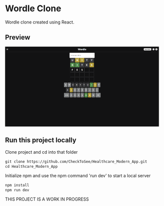 # Wordle Clone
Wordle clone created using React.

## Preview
![alt text](https://raw.githubusercontent.com/CheckToSee/wordle-clone/main/public/preview1.png)

## Run this project locally 
Clone project and cd into that folder
```
git clone https://github.com/CheckToSee/Healthcare_Modern_App.git
cd Healthcare_Modern_App
```

Initialize npm and use the npm command 'run dev' to start a local server

```
npm install
npm run dev 
```

THIS PROJECT IS A WORK IN PROGRESS
